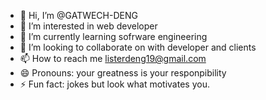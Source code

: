 - 👋 Hi, I’m @GATWECH-DENG
- 👀 I’m interested in web developer
- 🌱 I’m currently learning sofrware engineering
- 💞️ I’m looking to collaborate on with developer and clients
- 📫 How to reach me listerdeng19@gmail.com
- 😄 Pronouns: your greatness is your responpibility
- ⚡ Fun fact: jokes but look what motivates you.

<!---
GATWECH-DENG is a ✨ special ✨ repository because its `lister.md` (this file) appears on your GitHub profile.
You can click the Preview link to take a look at your changes.
--->
